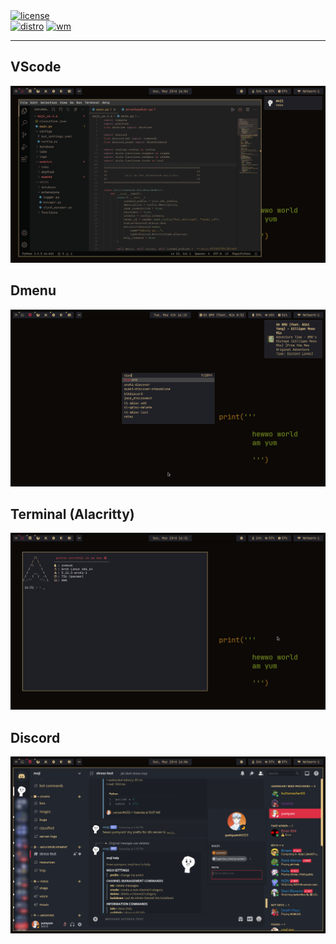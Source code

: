 <div align="left">
  <a href="https://github.com/yumm-b612/linux/blob/main/LICENSE"><img alt="license" src="https://img.shields.io/github/license/yumm-b612/linux?style=for-the-badge"></a>
  <br>
  <a href="https://archlinux.org/"><img alt="distro" src="https://img.shields.io/badge/archlinux-btw-blue?style=for-the-badge&logo=Arch%20Linux"></a>
  <a href="https://suckless.org/"><img alt="wm" src="https://img.shields.io/badge/suckless-informational?style=for-the-badge&logo=suckless"></a>

  <hr>
  
  <h2>VScode</h2>
  <img src="https://github.com/yumyumb612/window-manager-dotfiles/blob/dwm/screenshots/vscode.png?raw=true"/>
  
  <h2>Dmenu</h2>
  <img src="https://github.com/yumyumb612/window-manager-dotfiles/blob/dwm/screenshots/desktop.png?raw=true"/>
  
  <h2>Terminal (Alacritty)</h2>
  <img src="https://github.com/yumyumb612/window-manager-dotfiles/blob/dwm/screenshots/alacritty.png?raw=true"/>
  
  <h2>Discord</h2>
  <img src="https://github.com/yumyumb612/window-manager-dotfiles/blob/dwm/screenshots/discord.png?raw=true"/>
</div>
